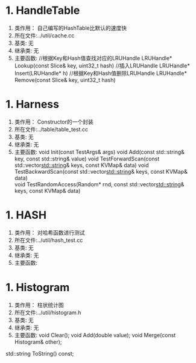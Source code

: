 # 1. HandleTable
1. 类作用：  自己编写的HashTable比默认的速度快
2. 所在文件:../util/cache.cc
3. 基类: 无
4. 继承类: 无
5. 主要函数:
//根据Key和Hash值查找对应的LRUHandle
LRUHandle* Lookup(const Slice& key, uint32_t hash)
//插入LRUHandle
LRUHandle* Insert(LRUHandle* h) 
//根据Key和Hash值删除LRUHandle
LRUHandle* Remove(const Slice& key, uint32_t hash) 

# 1. Harness
1. 类作用： Constructor的一个封装
2. 所在文件:../table/table_test.cc
3. 基类: 无
4. 继承类: 无
5. 主要函数:
  void Init(const TestArgs& args) 
void Add(const std::string& key, const std::string& value) 
void TestForwardScan(const std::vector<std::string>& keys,
                       const KVMap& data) 
void TestBackwardScan(const std::vector<std::string>& keys,
                        const KVMap& data)   
void TestRandomAccess(Random* rnd,
                        const std::vector<std::string>& keys,
                        const KVMap& data)                      
# 1. HASH
1. 类作用：  对哈希函数进行测试
2. 所在文件:../util/hash_test.cc
3. 基类: 无
4. 继承类: 无
5. 主要函数:

# 1. Histogram
1. 类作用： 柱状统计图
2. 所在文件:../util/histogram.h
3. 基类: 无
4. 继承类: 无
5. 主要函数:
  void Clear();
  void Add(double value);
  void Merge(const Histogram& other);

  std::string ToString() const;

